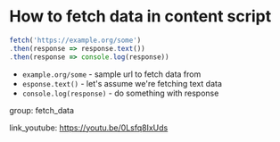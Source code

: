 # How to fetch data in content script

```javascript
fetch('https://example.org/some')
.then(response => response.text())
.then(response => console.log(response))
```

- `example.org/some` - sample url to fetch data from
- `esponse.text()` - let's assume we're fetching text data
- `console.log(response)` - do something with response

group: fetch_data


link_youtube: https://youtu.be/0Lsfq8IxUds
